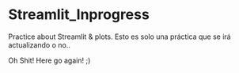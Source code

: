 # Streamlit_Inprogress
 Practice about Streamlit & plots.
 Esto es solo una práctica que se irá actualizando o no..

 Oh Shit! Here go again! ;)
